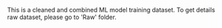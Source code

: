 This is a cleaned and combined ML model training dataset. To get details raw dataset, please go to 'Raw' folder.
